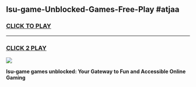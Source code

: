 
## lsu-game-Unblocked-Games-Free-Play #atjaa
<h3>
<a href="https://us.freeplayer.one?title=lsu-game&ref=9M">CLICK TO PLAY</a></h3>
<hr>

<h3>
<a href="https://us.freeplayer.one?title=lsu-game&ref=9M">CLICK 2 PLAY</a>
  
</h3>

<a href="https://us.freeplayer.one?title=lsu-game&ref=9M"><img src="https://clearcache.store/games.png"></a>


**lsu-game games unblocked: Your Gateway to Fun and Accessible Online Gaming**
